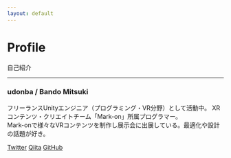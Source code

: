 ```yaml
---
layout: default
---
```


# Profile
自己紹介

---

### udonba / Bando Mitsuki

フリーランスUnityエンジニア（プログラミング・VR分野）として活動中。
XRコンテンツ・クリエイトチーム「Mark-on」所属プログラマー。  
Mark-onで様々なVRコンテンツを制作し展示会に出展している。最適化や設計の話題が好き。

[Twitter](https://twitter.com/udo_nba) [Qiita](https://qiita.com/udo_nba) [GitHub](https://github.com/udonba)
